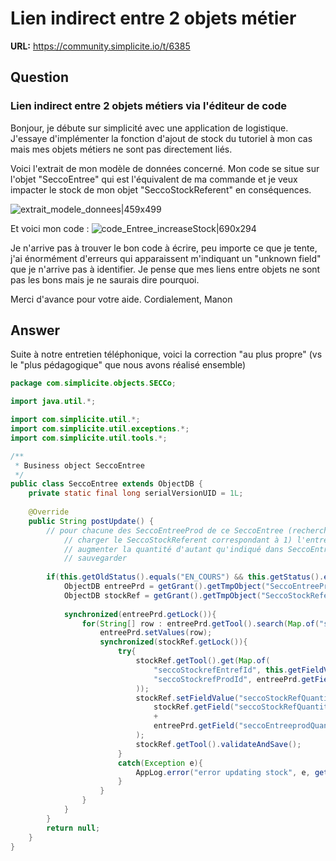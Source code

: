 # Lien indirect entre 2 objets métier

**URL:** https://community.simplicite.io/t/6385

## Question
### Lien indirect entre 2 objets métiers via l'éditeur de code

Bonjour, je débute sur simplicité avec une application de logistique. J'essaye d'implémenter la fonction d'ajout de stock du tutoriel à mon cas mais mes objets métiers ne sont pas directement liés. 

Voici l'extrait de mon modèle de données concerné. Mon code se situe sur l'objet "SeccoEntree" qui est l'équivalent de ma commande et je veux impacter le stock de mon objet "SeccoStockReferent" en conséquences.

![extrait_modele_donnees|459x499](upload://1D4hLeQILk0kcWZqPCiGFEkoFvE.jpeg)

Et voici mon code :
![code_Entree_increaseStock|690x294](upload://yzzMx1Jweg3bvlMddpxPcf5ypQF.jpeg)

Je n'arrive pas à trouver le bon code à écrire, peu importe ce que je tente, j'ai énormément d'erreurs qui apparaissent m'indiquant un "unknown field" que je n'arrive pas à identifier. Je pense que mes liens entre objets ne sont pas les bons mais je ne saurais dire pourquoi.

Merci d'avance pour votre aide.
Cordialement,
Manon

## Answer
Suite à notre entretien téléphonique, voici la correction "au plus propre" (vs le "plus pédagogique" que nous avons réalisé ensemble)

```java
package com.simplicite.objects.SECCo;

import java.util.*;

import com.simplicite.util.*;
import com.simplicite.util.exceptions.*;
import com.simplicite.util.tools.*;

/**
 * Business object SeccoEntree
 */
public class SeccoEntree extends ObjectDB {
	private static final long serialVersionUID = 1L;
	
	@Override
	public String postUpdate() {
		// pour chacune des SeccoEntreeProd de ce SeccoEntree (rechercher au préalable)
			// charger le SeccoStockReferent correspondant à 1) l'entrepot de l'entrée, 2) au produit 
			// augmenter la quantité d'autant qu'indiqué dans SeccoEntreeProd
			// sauvegarder
		
		if(this.getOldStatus().equals("EN_COURS") && this.getStatus().equals("VALIDEE")){
			ObjectDB entreePrd = getGrant().getTmpObject("SeccoEntreeProd");
			ObjectDB stockRef = getGrant().getTmpObject("SeccoStockReferent");
			
			synchronized(entreePrd.getLock()){
				for(String[] row : entreePrd.getTool().search(Map.of("seccoEntreeprodEntreeId", getRowId()))){
					entreePrd.setValues(row);
					synchronized(stockRef.getLock()){
						try{
							stockRef.getTool().get(Map.of(
								"seccoStockrefEntrefId", this.getFieldValue("seccoEntreeEntrefId"),
								"seccoStockrefProdId", entreePrd.getFieldValue("seccoEntreeprodProdId")
							));
							stockRef.setFieldValue("seccoStockRefQuantite", 
								stockRef.getField("seccoStockRefQuantite").getInt(0)
								+
								entreePrd.getField("seccoEntreeprodQuantite").getInt(0)
							);
							stockRef.getTool().validateAndSave();
						}
						catch(Exception e){
							AppLog.error("error updating stock", e, getGrant());
						}
					}
				}
			}
		}
		return null;
	}
}

```
